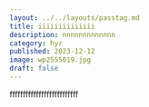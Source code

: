 ```yaml
---
layout: ../../layouts/passtag.md
title: iiiiiiiiiiiiii
description: nnnnnnnnnnnnn
category: hyr
published: 2023-12-12
image: wp2555019.jpg
draft: false
---
```

f﻿fffffffffffffffffffffffff